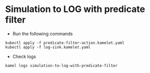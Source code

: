 # Simulation to LOG with predicate filter

- Run the following commands

```
kubectl apply -f predicate-filter-action.kamelet.yaml
kubectl apply -f log-sink.kamelet.yaml 
```

- Check logs

```
kamel logs simulation-to-log-with-predicate-filter
```
